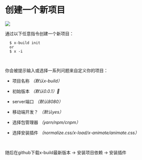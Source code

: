 # 创建一个新项目

![](https://ws3.sinaimg.cn/large/006tNbRwly1fwi9fxsva5g30qp0g1q5v.gif)

通过以下任意指令创建一个新项目：

```
  $ x-build init
  or
  $ x -i
```

&emsp;

你会被提示输入或选择一系列问题来自定义你的项目：

- 项目名称 *（默认x-build）*

- 初始版本 *（默认0.0.1）*

- server端口 *（默认8080）*

- 移动端开发？ *（默认yes）*

- 选择包管理器 *（yarn/npm/cnpm）*

- 选择安装插件 *（normalize.css/x-load/x-animate/animate.css）*

&emsp;

随后在github下载x-build最新版本 -> 安装项目依赖 -> 安装插件